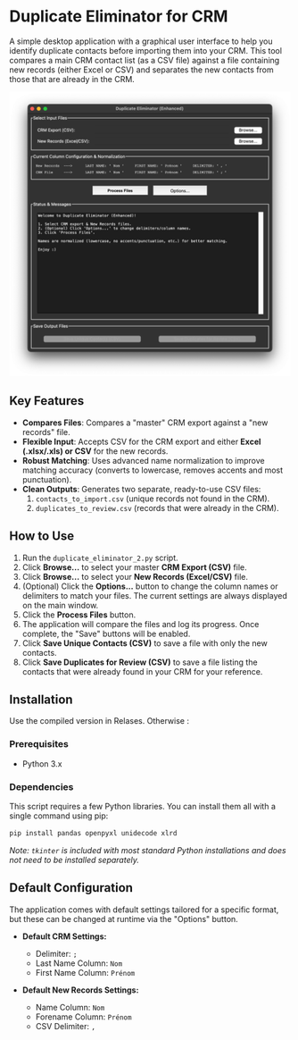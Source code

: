 # Duplicate Eliminator for CRM

A simple desktop application with a graphical user interface to help you identify duplicate contacts before importing them into your CRM.
This tool compares a main CRM contact list (as a CSV file) against a file containing new records (either Excel or CSV) and separates the new contacts from those that are already in the CRM.

![screenshot](/screenshot.png)


## Key Features

- **Compares Files**: Compares a "master" CRM export against a "new records" file.
- **Flexible Input**: Accepts CSV for the CRM export and either **Excel (.xlsx/.xls) or CSV** for the new records.
- **Robust Matching**: Uses advanced name normalization to improve matching accuracy (converts to lowercase, removes accents and most punctuation).
- **Clean Outputs**: Generates two separate, ready-to-use CSV files:
    1.  `contacts_to_import.csv` (unique records not found in the CRM).
    2.  `duplicates_to_review.csv` (records that were already in the CRM).

## How to Use

1.  Run the `duplicate_eliminator_2.py` script.
2.  Click **Browse...** to select your master **CRM Export (CSV)** file.
3.  Click **Browse...** to select your **New Records (Excel/CSV)** file.
4.  (Optional) Click the **Options...** button to change the column names or delimiters to match your files. The current settings are always displayed on the main window.
5.  Click the **Process Files** button.
6.  The application will compare the files and log its progress. Once complete, the "Save" buttons will be enabled.
7.  Click **Save Unique Contacts (CSV)** to save a file with only the new contacts.
8.  Click **Save Duplicates for Review (CSV)** to save a file listing the contacts that were already found in your CRM for your reference.

## Installation
Use the compiled version in Relases. Otherwise : 

### Prerequisites
- Python 3.x

### Dependencies
This script requires a few Python libraries. You can install them all with a single command using pip:

```bash
pip install pandas openpyxl unidecode xlrd
```
*Note: `tkinter` is included with most standard Python installations and does not need to be installed separately.*

## Default Configuration

The application comes with default settings tailored for a specific format, but these can be changed at runtime via the "Options" button.

- **Default CRM Settings:**
  - Delimiter: `;`
  - Last Name Column: `Nom`
  - First Name Column: `Prénom`

- **Default New Records Settings:**
  - Name Column: `Nom`
  - Forename Column: `Prénom`
  - CSV Delimiter: `,`
